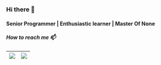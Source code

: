 ### Hi there 👋
#### Senior Programmer | Enthusiastic learner | Master Of None
##### How to reach me 📫


| [<img src="https://github.com/rounook/Repository_Images/blob/master/linkedin_32x32.png">](https://www.linkedin.com/in/roonok/) | [<img src="https://github.com/rounook/Repository_Images/blob/master/twitter_32x32.png">](https://twitter.com/Roonok1) |
| ------------- | ------------- |


<!--
**rounook/rounook** is a ✨ _special_ ✨ repository because its `README.md` (this file) appears on your GitHub profile.

Here are some ideas to get you started:

- 🔭 I’m currently working on ...
- 🌱 I’m currently learning ...
- 👯 I’m looking to collaborate on ...
- 🤔 I’m looking for help with ...
- 💬 Ask me about ...
- 📫 How to reach me: ...
- 😄 Pronouns: ...
- ⚡ Fun fact: ...
-->
